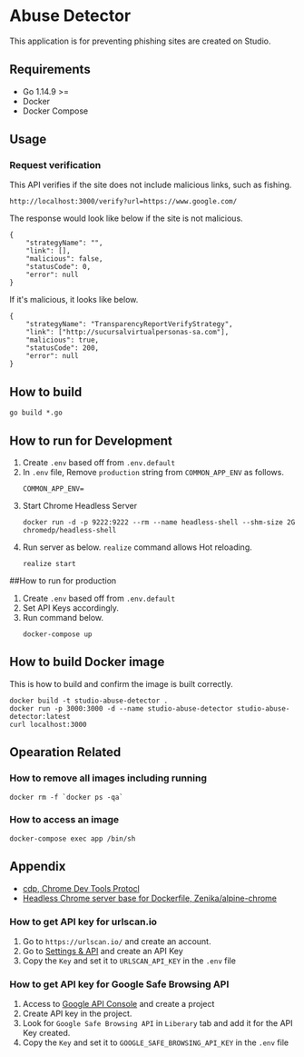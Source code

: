 # Abuse Detector
This application is for preventing phishing sites are created on Studio.

## Requirements
- Go 1.14.9 >=
- Docker
- Docker Compose

## Usage
### Request verification
This API verifies if the site does not include malicious links, such as fishing.
```
http://localhost:3000/verify?url=https://www.google.com/
```
The response would look like below if the site is not malicious.
```
{
    "strategyName": "",
    "link": [],
    "malicious": false,
    "statusCode": 0,
    "error": null
}
```
If it's malicious, it looks like below.
```
{
    "strategyName": "TransparencyReportVerifyStrategy",
    "link": ["http://sucursalvirtualpersonas-sa.com"],
    "malicious": true,
    "statusCode": 200,
    "error": null
}
```
## How to build
```shell script
go build *.go
```    
## How to run for Development
1. Create `.env` based off from `.env.default`
1. In `.env` file, Remove `production` string from `COMMON_APP_ENV` as follows.
    ```
    COMMON_APP_ENV=
    ```
1. Start Chrome Headless Server
    ```
    docker run -d -p 9222:9222 --rm --name headless-shell --shm-size 2G chromedp/headless-shell
    ```
1. Run server as below. `realize` command allows Hot reloading.
    ```shell script
    realize start
    ```

##How to run for production
1. Create `.env` based off from `.env.default`
1. Set API Keys accordingly.
1. Run command below.
    ```
    docker-compose up
    ```

## How to build Docker image
This is how to build and confirm the image is built correctly.
```
docker build -t studio-abuse-detector .
docker run -p 3000:3000 -d --name studio-abuse-detector studio-abuse-detector:latest
curl localhost:3000
```

## Opearation Related
### How to remove all images including running
```~~~~
docker rm -f `docker ps -qa`
```
### How to access an image
```
docker-compose exec app /bin/sh
```

## Appendix
- [cdp, Chrome Dev Tools Protocl](https://github.com/mafredri/cdp)
- [Headless Chrome server base for Dockerfile, Zenika/alpine-chrome](https://github.com/Zenika/alpine-chrome)

### How to get API key for urlscan.io
1. Go to `https://urlscan.io/` and create an account.
1. Go to [Settings & API](https://urlscan.io/user/profile/) and create an API Key
1. Copy the `Key` and set it to `URLSCAN_API_KEY` in the `.env` file

### How to get API key for Google Safe Browsing API
1. Access to [Google API Console](https://console.developers.google.com/) and create a project
1. Create API key in the project.
1. Look for `Google Safe Browsing API` in `Liberary` tab and add it for the API Key created.
1. Copy the `Key` and set it to `GOOGLE_SAFE_BROWSING_API_KEY` in the `.env` file